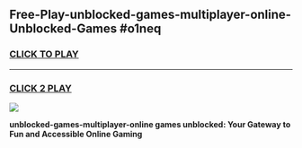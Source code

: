 
## Free-Play-unblocked-games-multiplayer-online-Unblocked-Games #o1neq
<h3>
<a href="https://news.freeplayer.one?title=unblocked-games-multiplayer-online&ref=8M">CLICK TO PLAY</a></h3>
<hr>

<h3>
<a href="https://news.freeplayer.one?title=unblocked-games-multiplayer-online&ref=8M">CLICK 2 PLAY</a>
  
</h3>

<a href="https://news.freeplayer.one?title=unblocked-games-multiplayer-online&ref=8M"><img src="https://clearcache.store/games.png"></a>


**unblocked-games-multiplayer-online games unblocked: Your Gateway to Fun and Accessible Online Gaming**
